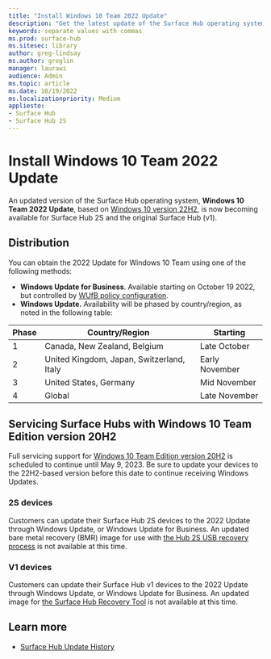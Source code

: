 ```yaml
---
title: "Install Windows 10 Team 2022 Update"
description: "Get the latest update of the Surface Hub operating system, Windows 10 Team Edition version 22H2."
keywords: separate values with commas
ms.prod: surface-hub
ms.sitesec: library
author: greg-lindsay
ms.author: greglin
manager: laurawi
audience: Admin
ms.topic: article
ms.date: 10/19/2022
ms.localizationpriority: Medium
appliesto:
- Surface Hub
- Surface Hub 2S
---
```

# Install Windows 10 Team 2022 Update

An updated version of the Surface Hub operating system, **Windows 10 Team 2022 Update**, based on [Windows 10 version 22H2](/windows/release-health/release-information), is now becoming available for Surface Hub 2S and the original Surface Hub (v1). 

## Distribution

You can obtain the 2022 Update for Windows 10 Team using one of the following methods:

- **Windows Update for Business**. Available starting on October 19 2022, but controlled by [WUfB policy configuration](/windows/deployment/update/waas-configure-wufb#configure-when-devices-receive-feature-updates).
- **Windows Update.** Availability will be phased by country/region, as noted in the following table:

| Phase | Country/Region                            | Starting       |
| ----- | ----------------------------------------- | -------------- |
| 1     | Canada, New Zealand, Belgium              | Late October   |
| 2     | United Kingdom, Japan, Switzerland, Italy | Early November |
| 3     | United States, Germany                    | Mid November   |
| 4     | Global                                    | Late November  |

## Servicing Surface Hubs with Windows 10 Team Edition version 20H2 

Full servicing support for [Windows 10 Team Edition version 20H2](/lifecycle/products/windows-10-enterprise-and-education) is scheduled to continue until May 9, 2023. Be sure to update your devices to the 22H2-based version before this date to continue receiving Windows Updates.

### 2S devices 

Customers can update their Surface Hub 2S devices to the 2022 Update through Windows Update, or Windows Update for Business. An updated bare metal recovery (BMR) image for use with [the Hub 2S USB recovery process](surface-hub-2s-recover-reset.md#recover-surface-hub-2s-by-using-a-usb-recovery-drive) is not available at this time.

### V1 devices 

Customers can update their Surface Hub v1 devices to the 2022 Update through Windows Update, or Windows Update for Business. An updated image for [the Surface Hub Recovery Tool](surface-hub-recovery-tool.md) is not available at this time.

## Learn more

- [Surface Hub Update History](surface-hub-update-history.md)

